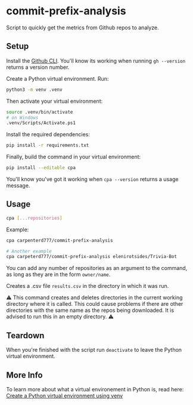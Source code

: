 # commit-prefix-analysis

Script to quickly get the metrics from Github repos to analyze.

## Setup

Install the [Github CLI](https://cli.github.com/). You'll know its working when running `gh --version` returns a version number.

Create a Python virtual environment. Run:

```bash
python3 -m venv .venv
```

Then activate your virtual environment:

```bash
source .venv/bin/activate
# on Windows
.venv/Scripts/Activate.ps1
```

Install the required dependencies:

```bash
pip install -r requirements.txt
```

Finally, build the command in your virtual environment:

```bash
pip install --editable cpa
```

You'll know you've got it working when `cpa --version` returns a usage message.

## Usage

```bash
cpa [...repositories]
```

Example:
```bash
cpa carpenterd777/commit-prefix-analysis

# Another example
cpa carpeterd777/commit-prefix-analysis elenirotsides/Trivia-Bot
```

You can add any number of repositories as an argument to the command, as long as they are in the form `owner/name`.

Creates a .csv file `results.csv` in the directory in which it was run.

⚠ This command creates and deletes directories in the current working directory where it is called. This could cause problems if there are other directories with the same name as the repos being downloaded. It is advised to run this in an empty directory. ⚠

## Teardown

When you're finished with the script run `deactivate` to leave the Python virtual environment.

## More Info

To learn more about what a virtual environement in Python is, read here: [Create a Python virtual environment using venv](https://cloudbytes.dev/articles/create-a-python-virtual-environment-using-venv)
